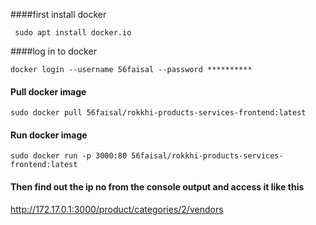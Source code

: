 
####first install docker
```$xslt
 sudo apt install docker.io
```
####log in to docker 

```$xslt
docker login --username 56faisal --password **********
```

#### Pull docker image

```$xslt
sudo docker pull 56faisal/rokkhi-products-services-frontend:latest
```

#### Run docker image

```$xslt
sudo docker run -p 3000:80 56faisal/rokkhi-products-services-frontend:latest
```

#### Then find out the ip no from the console output and access it like this

http://172.17.0.1:3000/product/categories/2/vendors
